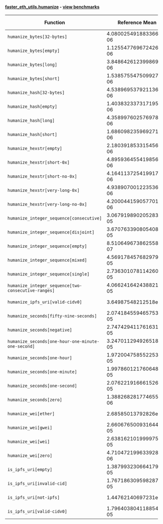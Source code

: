#### [faster_eth_utils.humanize](https://github.com/BobTheBuidler/faster-eth-utils/blob/master/faster_eth_utils/humanize.py) - [view benchmarks](https://github.com/BobTheBuidler/faster-eth-utils/blob/master/benchmarks/test_humanize_benchmarks.py)

| Function | Reference Mean | Faster Mean | % Change | Speedup (%) | x Faster | Faster |
|----------|---------------|-------------|----------|-------------|----------|--------|
| `humanize_bytes[32-bytes]` | 4.0800254918833666e-06 | 2.5690173728242535e-06 | 37.03% | 58.82% | 1.59x | ✅ |
| `humanize_bytes[empty]` | 1.1255477696724269e-06 | 8.488219883293913e-07 | 24.59% | 32.60% | 1.33x | ✅ |
| `humanize_bytes[long]` | 3.848642612399869e-06 | 2.379458348255138e-06 | 38.17% | 61.74% | 1.62x | ✅ |
| `humanize_bytes[short]` | 1.5385755475099277e-06 | 1.1147489426831649e-06 | 27.55% | 38.02% | 1.38x | ✅ |
| `humanize_hash[32-bytes]` | 4.5389695379211365e-06 | 2.5073779497043374e-06 | 44.76% | 81.02% | 1.81x | ✅ |
| `humanize_hash[empty]` | 1.4038323373171957e-06 | 8.87235355775928e-07 | 36.80% | 58.23% | 1.58x | ✅ |
| `humanize_hash[long]` | 4.358997602576978e-06 | 2.3011147088939152e-06 | 47.21% | 89.43% | 1.89x | ✅ |
| `humanize_hash[short]` | 1.6860982359692715e-06 | 1.143342889467181e-06 | 32.19% | 47.47% | 1.47x | ✅ |
| `humanize_hexstr[empty]` | 2.1803918533154566e-06 | 7.650191846845643e-07 | 64.91% | 185.01% | 2.85x | ✅ |
| `humanize_hexstr[short-0x]` | 4.895936455419856e-06 | 2.2451293343965146e-06 | 54.14% | 118.07% | 2.18x | ✅ |
| `humanize_hexstr[short-no-0x]` | 4.164113725419917e-06 | 1.7933941720495166e-06 | 56.93% | 132.19% | 2.32x | ✅ |
| `humanize_hexstr[very-long-0x]` | 4.938907001223536e-06 | 2.217993372557173e-06 | 55.09% | 122.67% | 2.23x | ✅ |
| `humanize_hexstr[very-long-no-0x]` | 4.200044159057701e-06 | 1.8007383773605554e-06 | 57.13% | 133.24% | 2.33x | ✅ |
| `humanize_integer_sequence[consecutive]` | 3.067919890205283e-05 | 2.619984110147989e-05 | 14.60% | 17.10% | 1.17x | ✅ |
| `humanize_integer_sequence[disjoint]` | 3.6707633908054086e-05 | 3.139060111002053e-05 | 14.48% | 16.94% | 1.17x | ✅ |
| `humanize_integer_sequence[empty]` | 8.510649673862558e-07 | 6.725691026489879e-07 | 20.97% | 26.54% | 1.27x | ✅ |
| `humanize_integer_sequence[mixed]` | 4.5691784576829794e-05 | 3.89314476122342e-05 | 14.80% | 17.36% | 1.17x | ✅ |
| `humanize_integer_sequence[single]` | 2.7363010781142603e-05 | 2.238902318816004e-05 | 18.18% | 22.22% | 1.22x | ✅ |
| `humanize_integer_sequence[two-consecutive-ranges]` | 4.066241642438821e-05 | 3.4118676860044705e-05 | 16.09% | 19.18% | 1.19x | ✅ |
| `humanize_ipfs_uri[valid-cidv0]` | 3.64987548212518e-05 | 3.3066419595252374e-05 | 9.40% | 10.38% | 1.10x | ✅ |
| `humanize_seconds[fifty-nine-seconds]` | 2.0741845594657534e-05 | 1.9250129639612884e-05 | 7.19% | 7.75% | 1.08x | ✅ |
| `humanize_seconds[negative]` | 2.747429411761631e-05 | 1.8987560742645835e-05 | 30.89% | 44.70% | 1.45x | ✅ |
| `humanize_seconds[one-hour-one-minute-one-second]` | 3.247011294926518e-05 | 2.1515045995021983e-05 | 33.74% | 50.92% | 1.51x | ✅ |
| `humanize_seconds[one-hour]` | 1.9720047585522532e-05 | 1.80565161274918e-05 | 8.44% | 9.21% | 1.09x | ✅ |
| `humanize_seconds[one-minute]` | 1.9978601217606482e-05 | 1.865449199220553e-05 | 6.63% | 7.10% | 1.07x | ✅ |
| `humanize_seconds[one-second]` | 2.0762219166615268e-05 | 1.9211236870902185e-05 | 7.47% | 8.07% | 1.08x | ✅ |
| `humanize_seconds[zero]` | 1.3882682817746556e-06 | 1.0572761293983553e-06 | 23.84% | 31.31% | 1.31x | ✅ |
| `humanize_wei[ether]` | 2.68585013792826e-05 | 2.588326176405861e-05 | 3.63% | 3.77% | 1.04x | ✅ |
| `humanize_wei[gwei]` | 2.6606765009316446e-05 | 2.5207232384164897e-05 | 5.26% | 5.55% | 1.06x | ✅ |
| `humanize_wei[wei]` | 2.6381621019999758e-05 | 2.4530372573831626e-05 | 7.02% | 7.55% | 1.08x | ✅ |
| `humanize_wei[zero]` | 4.710472199633928e-06 | 3.984652039522657e-06 | 15.41% | 18.22% | 1.18x | ✅ |
| `is_ipfs_uri[empty]` | 1.3879932306641792e-05 | 1.4575018372816779e-05 | -5.01% | -4.77% | 0.95x | ❌ |
| `is_ipfs_uri[invalid-cid]` | 1.7671863095982875e-05 | 1.6772408390379726e-05 | 5.09% | 5.36% | 1.05x | ✅ |
| `is_ipfs_uri[not-ipfs]` | 1.44762140697231e-05 | 1.5140515530290016e-05 | -4.59% | -4.39% | 0.96x | ❌ |
| `is_ipfs_uri[valid-cidv0]` | 1.796403804118854e-05 | 1.6970056861692548e-05 | 5.53% | 5.86% | 1.06x | ✅ |
